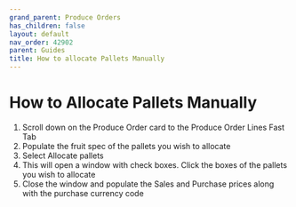 ```yaml
---
grand_parent: Produce Orders
has_children: false
layout: default
nav_order: 42902
parent: Guides
title: How to allocate Pallets Manually
---
```


# How to Allocate Pallets Manually

1. Scroll down on the Produce Order card to the Produce Order Lines Fast Tab
2. Populate the fruit spec of the pallets you wish to allocate
3. Select Allocate pallets
4. This will open a window with check boxes. Click the boxes of the pallets you wish to allocate
5. Close the window and populate the Sales and Purchase prices along with the purchase currency code